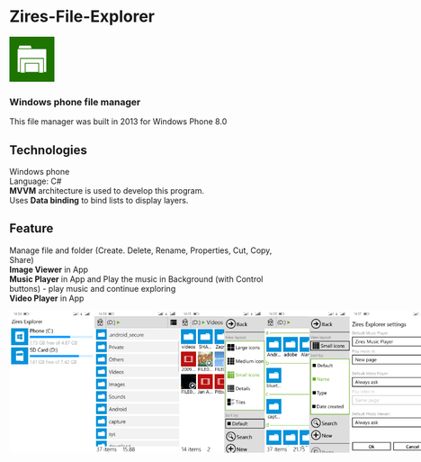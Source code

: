 # Zires-File-Explorer
<img alt="Logo" src="Zires Explorer/Assets/Tiles/ZiresExplorerIconSmall.png" width="80" />

### Windows phone file manager

This file manager was built in 2013 for Windows Phone 8.0

## Technologies
Windows phone<br/>
Language: C#<br/>
<b>MVVM</b> architecture is used to develop this program.<br/>
Uses <b>Data binding</b> to bind lists to display layers.


## Feature
Manage file and folder (Create. Delete, Rename, Properties, Cut, Copy, Share)<br/>
<b>Image Viewer</b> in App<br/>
<b>Music Player</b> in App and Play the music in Background (with Control buttons) - play music and continue exploring<br/>
<b>Video Player</b> in App<br/>


<div style="display:flex;">
<img alt="App image" src="Screenshots/wp_ss_20151113_0001.png" width="30%">
<img alt="App image" src="Screenshots/wp_ss_20151113_00011.png" width="30%">
<img alt="App image" src="Screenshots/wp_ss_20151113_0002.png" width="30%">
<img alt="App image" src="Screenshots/wp_ss_20151113_0012.png" width="30%">
<img alt="App image" src="Screenshots/wp_ss_20151113_0005.png" width="30%">
<img alt="App image" src="Screenshots/wp_ss_20151113_0004.png" width="30%">
<img alt="App image" src="Screenshots/wp_ss_20151113_0008.png" width="30%">
<img alt="App image" src="Screenshots/wp_ss_20151113_0013.png" width="30%">
<img alt="App image" src="Screenshots/wp_ss_20151113_0010.png" width="30%">
<img alt="App image" src="Screenshots/wp_ss_20151113_0009.png" width="30%">
</div>
